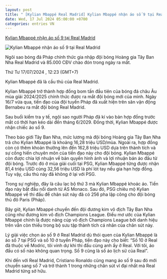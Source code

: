 ```yaml
---
layout: post
title: " [Kylian Mbappé Real Madrid] Kylian Mbappé nhận áo số 9 tại Real Madrid"
date: Wed, 17 Jul 2024 05:00:00 +0700
categories: entries VN
---
```

[Kylian Mbappé nhận áo số 9 tại Real Madrid](https://nongnghiep.vn/kylian-mbappe-nhan-ao-so-9-tai-real-madrid-d393235.html)

![Kylian Mbappé nhận áo số 9 tại Real Madrid](https://t.ex-cdn.com/nongnghiep.vn/560w/files/doanhtq/2024/07/17/2308-0625-mpp-nongnghiep-110613.jpg)

Ngôi sao bóng đá Pháp chính thức gia nhập đội bóng Hoàng gia Tây Ban Nha Real Madrid và 85.000 CĐV chào đón trong ngày ra mắt.

Thứ Tư 17/07/2024 , 12:23 (GMT+7)

Kylian Mbappé đã là cầu thủ của Real Madrid.

Kylian Mbappé trở thành hợp đồng bom tấn đầu tiên của bóng đá châu Âu mùa giải 2024/2025 chính thức được ra mắt đội bóng mới của mình. Ngày 16/7 vừa qua, tiền đạo của đội tuyển Pháp đã xuất hiện trên sân vận động Bernabeu ra mắt đội bóng Real Madrid.

Sau buổi kiểm tra y tế, ngôi sao người Pháp đã kí vào bản hợp đồng trước mắt có thời hạn kéo dài đến tháng 6/2029. Đồng thời, Kylian Mbappé được nhận chiếc áo số 9.

Theo báo giới Tây Ban Nha, mức lương mà đội bóng Hoàng gia Tây Ban Nha trả cho Kylian Mbappé là khoảng 16,28 triệu USD/mùa. Ngoài ra, hợp đồng còn có thêm khoản thưởng lên đến 162,8 triệu USD dựa trên thành tích và sự cống hiến chuyên môn của tiền đạo này cho đội bóng. Kylian Mbappé còn được chia lợi nhuận về bản quyền hình ảnh và lợi nhuận bán áo đấu từ đội bóng. Trước đó ở mùa giải cuối tại PSG, Kylian Mbappé từng được nhận 81,4 triệu USD cùng 32,56 triệu USD là phí lót tay nếu gia hạn hợp đồng. Tuy vậy, cầu thủ này đã không ở lại với PSG.

Trong sự nghiệp, đây là câu lạc bộ thứ 3 mà Kylian Mbappé khoác áo. Tiền đạo này bắt đầu nổi danh từ AS Monaco. Sau đó, PSG chiêu mộ Kylian Mbappé về thi đấu để chân sút này đã có 256 pha lập công cho đội bóng thủ đô Paris (Pháp).

Bây giờ, Kylian Mbappé chuyển đến đội đương kim vô địch Tây Ban Nha cũng như đương kim vô địch Champions League. Điều mơ ước của Kylian Mbappé chính là được nâng cúp vô địch Champions League bởi danh hiệu trên vẫn còn thiếu trong bộ sưu tập thành tích cá nhân của chân sút này.

Lý giải việc chọn áo số 9 ở Real Madrid dù thói quen của Kylian Mbappé là áo số 7 tại PSG và số 10 ở tuyển Pháp, tiền đạo này cho biết: “Số 10 ở Real đã thuộc về Modric, tôi vinh dự khi thi đấu cùng anh ấy ở Real. Với tôi, áo đấu có số nào không quan trọng. Số 9 cũng là số áo lịch sử của Real”.

Khi đến với Real Madrid, Cristiano Ronaldo cũng mang áo số 9 sau đó mới chuyển sang số 7 và trở thành 1 trong những chân sút vĩ đại nhất mà Real Madrid từng sở hữu.

